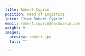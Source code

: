 ```yaml
---
title: Robert Cyprín
position: Head of Logistics
intro: "Jsem Robert Cyprín"
email: robert.cyprin@hardwario.com
weight: 9
images:
  preview: robert.jpg
  full: ""

---
```

